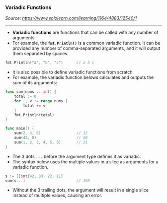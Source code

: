 ### Variadic Functions
*Source: https://www.sololearn.com/learning/1164/4883/12540/1*

---
- **Variadic functions** are functions that can be called with any number of arguments.
- For example, the **`fmt.Println()`** is a common variadic function. It can be provided any number of comma-separated arguments, and it will output them separated by spaces.
```go
fmt.Println("a", "b", "c")      // a b c
```

- It is also possible to define variadic functions from scratch.
- For example, the variadic function belows calculates and outputs the sum of its arguments:
```go
func sum(nums ...int) {
    total := 0
    for _, v := range nums {
        total += v
    }
    fmt.Println(total)
}

func main() {
    sum(2, 4, 6)                // 12
    sum(42, 8)                  // 50
    sum(1, 2, 3, 4, 5, 6)       // 21
}
```

- The 3 dots `...` before the argument type defines it as variadic.
- The syntax below uses the multiple values in a slice as arguments for a variadic function.
```go
s := []int{42, 33, 22, 11}
sum(s...)                       // 108
```

- Without the 3 trailing dots, the argument will result in a single slice instead of multiple values, causing an error.